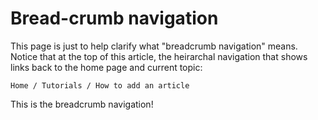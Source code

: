# Bread-crumb navigation

This page is just to help clarify what "breadcrumb navigation" means.
Notice that at the top of this article, the heirarchal navigation that shows
links back to the home page and current topic:

```
Home / Tutorials / How to add an article
```

This is the breadcrumb navigation!
